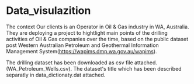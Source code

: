 # Data_visulazition
The context
Our clients is an Operator in Oil & Gas industry in WA, Australia. They are deploying a project to hightlight main points of the drilling activities of Oil & Gas companies over the time, based on the public dataset post Western Australian Petroleum and Geothermal Information Management System(https://wapims.dmp.wa.gov.au/wapims).

The drilling dataset has been downloaded as csv file attached. (WA_Petroleum_Wells.csv). The dataset's title which has been described separatly in data_dictionaty.dat attached.
